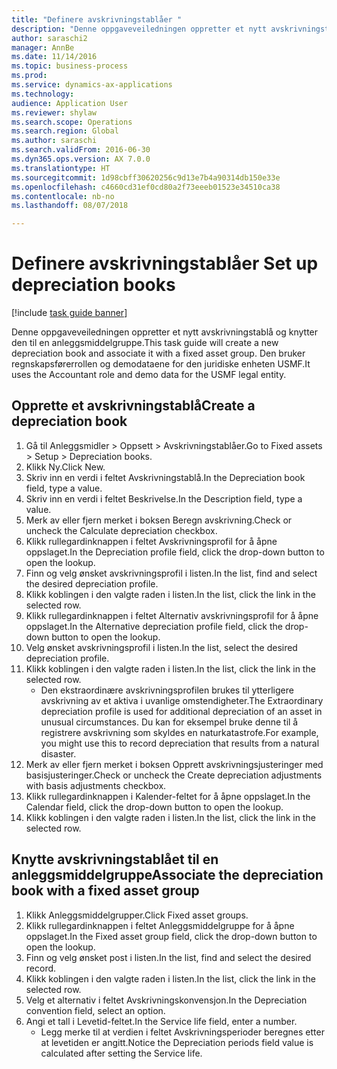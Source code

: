 ```yaml
--- 
title: "Definere avskrivningstablåer "
description: "Denne oppgaveveiledningen oppretter et nytt avskrivningstablå og knytter den til en anleggsmiddelgruppe."
author: saraschi2
manager: AnnBe
ms.date: 11/14/2016
ms.topic: business-process
ms.prod: 
ms.service: dynamics-ax-applications
ms.technology: 
audience: Application User
ms.reviewer: shylaw
ms.search.scope: Operations
ms.search.region: Global
ms.author: saraschi
ms.search.validFrom: 2016-06-30
ms.dyn365.ops.version: AX 7.0.0
ms.translationtype: HT
ms.sourcegitcommit: 1d98cbff30620256c9d13e7b4a90314db150e33e
ms.openlocfilehash: c4660cd31ef0cd80a2f73eeeb01523e34510ca38
ms.contentlocale: nb-no
ms.lasthandoff: 08/07/2018

---
```


# <a name="set-up-depreciation-books"></a><span data-ttu-id="8967c-103">Definere avskrivningstablåer </span><span class="sxs-lookup"><span data-stu-id="8967c-103">Set up depreciation books</span></span> 

[!include [task guide banner](../../includes/task-guide-banner.md)]

<span data-ttu-id="8967c-104">Denne oppgaveveiledningen oppretter et nytt avskrivningstablå og knytter den til en anleggsmiddelgruppe.</span><span class="sxs-lookup"><span data-stu-id="8967c-104">This task guide will create a new depreciation book and associate it with a fixed asset group.</span></span>  <span data-ttu-id="8967c-105">Den bruker regnskapsførerrollen og demodataene for den juridiske enheten USMF.</span><span class="sxs-lookup"><span data-stu-id="8967c-105">It uses the Accountant role and demo data for the USMF legal entity.</span></span>


## <a name="create-a-depreciation-book"></a><span data-ttu-id="8967c-106">Opprette et avskrivningstablå</span><span class="sxs-lookup"><span data-stu-id="8967c-106">Create a depreciation book</span></span>
1. <span data-ttu-id="8967c-107">Gå til Anleggsmidler > Oppsett > Avskrivningstablåer.</span><span class="sxs-lookup"><span data-stu-id="8967c-107">Go to Fixed assets > Setup > Depreciation books.</span></span>
2. <span data-ttu-id="8967c-108">Klikk Ny.</span><span class="sxs-lookup"><span data-stu-id="8967c-108">Click New.</span></span>
3. <span data-ttu-id="8967c-109">Skriv inn en verdi i feltet Avskrivningstablå.</span><span class="sxs-lookup"><span data-stu-id="8967c-109">In the Depreciation book field, type a value.</span></span>
4. <span data-ttu-id="8967c-110">Skriv inn en verdi i feltet Beskrivelse.</span><span class="sxs-lookup"><span data-stu-id="8967c-110">In the Description field, type a value.</span></span>
5. <span data-ttu-id="8967c-111">Merk av eller fjern merket i boksen Beregn avskrivning.</span><span class="sxs-lookup"><span data-stu-id="8967c-111">Check or uncheck the Calculate depreciation checkbox.</span></span>
6. <span data-ttu-id="8967c-112">Klikk rullegardinknappen i feltet Avskrivningsprofil for å åpne oppslaget.</span><span class="sxs-lookup"><span data-stu-id="8967c-112">In the Depreciation profile field, click the drop-down button to open the lookup.</span></span>
7. <span data-ttu-id="8967c-113">Finn og velg ønsket avskrivningsprofil i listen.</span><span class="sxs-lookup"><span data-stu-id="8967c-113">In the list, find and select the desired depreciation profile.</span></span>
8. <span data-ttu-id="8967c-114">Klikk koblingen i den valgte raden i listen.</span><span class="sxs-lookup"><span data-stu-id="8967c-114">In the list, click the link in the selected row.</span></span>
9. <span data-ttu-id="8967c-115">Klikk rullegardinknappen i feltet Alternativ avskrivningsprofil for å åpne oppslaget.</span><span class="sxs-lookup"><span data-stu-id="8967c-115">In the Alternative depreciation profile field, click the drop-down button to open the lookup.</span></span>
10. <span data-ttu-id="8967c-116">Velg ønsket avskrivningsprofil i listen.</span><span class="sxs-lookup"><span data-stu-id="8967c-116">In the list, select the desired depreciation profile.</span></span>
11. <span data-ttu-id="8967c-117">Klikk koblingen i den valgte raden i listen.</span><span class="sxs-lookup"><span data-stu-id="8967c-117">In the list, click the link in the selected row.</span></span>
    * <span data-ttu-id="8967c-118">Den ekstraordinære avskrivningsprofilen brukes til ytterligere avskrivning av et aktiva i uvanlige omstendigheter.</span><span class="sxs-lookup"><span data-stu-id="8967c-118">The Extraordinary depreciation profile is used for additional depreciation of an asset in unusual circumstances.</span></span> <span data-ttu-id="8967c-119">Du kan for eksempel bruke denne til å registrere avskrivning som skyldes en naturkatastrofe.</span><span class="sxs-lookup"><span data-stu-id="8967c-119">For example, you might use this to record depreciation that results from a natural disaster.</span></span>  
12. <span data-ttu-id="8967c-120">Merk av eller fjern merket i boksen Opprett avskrivningsjusteringer med basisjusteringer.</span><span class="sxs-lookup"><span data-stu-id="8967c-120">Check or uncheck the Create depreciation adjustments with basis adjustments checkbox.</span></span>
13. <span data-ttu-id="8967c-121">Klikk rullegardinknappen i Kalender-feltet for å åpne oppslaget.</span><span class="sxs-lookup"><span data-stu-id="8967c-121">In the Calendar field, click the drop-down button to open the lookup.</span></span>
14. <span data-ttu-id="8967c-122">Klikk koblingen i den valgte raden i listen.</span><span class="sxs-lookup"><span data-stu-id="8967c-122">In the list, click the link in the selected row.</span></span>

## <a name="associate-the-depreciation-book-with-a-fixed-asset-group"></a><span data-ttu-id="8967c-123">Knytte avskrivningstablået til en anleggsmiddelgruppe</span><span class="sxs-lookup"><span data-stu-id="8967c-123">Associate the depreciation book with a fixed asset group</span></span>
1. <span data-ttu-id="8967c-124">Klikk Anleggsmiddelgrupper.</span><span class="sxs-lookup"><span data-stu-id="8967c-124">Click Fixed asset groups.</span></span>
2. <span data-ttu-id="8967c-125">Klikk rullegardinknappen i feltet Anleggsmiddelgruppe for å åpne oppslaget.</span><span class="sxs-lookup"><span data-stu-id="8967c-125">In the Fixed asset group field, click the drop-down button to open the lookup.</span></span>
3. <span data-ttu-id="8967c-126">Finn og velg ønsket post i listen.</span><span class="sxs-lookup"><span data-stu-id="8967c-126">In the list, find and select the desired record.</span></span>
4. <span data-ttu-id="8967c-127">Klikk koblingen i den valgte raden i listen.</span><span class="sxs-lookup"><span data-stu-id="8967c-127">In the list, click the link in the selected row.</span></span>
5. <span data-ttu-id="8967c-128">Velg et alternativ i feltet Avskrivningskonvensjon.</span><span class="sxs-lookup"><span data-stu-id="8967c-128">In the Depreciation convention field, select an option.</span></span>
6. <span data-ttu-id="8967c-129">Angi et tall i Levetid-feltet.</span><span class="sxs-lookup"><span data-stu-id="8967c-129">In the Service life field, enter a number.</span></span>
    * <span data-ttu-id="8967c-130">Legg merke til at verdien i feltet Avskrivningsperioder beregnes etter at levetiden er angitt.</span><span class="sxs-lookup"><span data-stu-id="8967c-130">Notice the Depreciation periods field value is calculated after setting the Service life.</span></span>  


